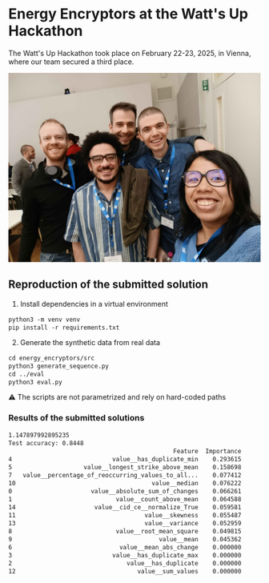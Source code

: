 # Energy Encryptors at the Watt's Up Hackathon

The Watt's Up Hackathon took place on February 22-23, 2025, in Vienna, where our team secured a third place.

![Team picture](energy_encryptors.jpg "Teamp picture")

## Reproduction of the submitted solution

1. Install dependencies in a virtual environment

```
python3 -m venv venv
pip install -r requirements.txt
```

2. Generate the synthetic data from real data

```
cd energy_encryptors/src
python3 generate_sequence.py
cd ../eval
python3 eval.py
```

⚠️ The scripts are not parametrized and rely on hard-coded paths

### Results of the submitted solutions

```
1.147897992895235
Test accuracy: 0.8448
                                              Feature  Importance
4                            value__has_duplicate_min    0.293615
5                    value__longest_strike_above_mean    0.158698
7   value__percentage_of_reoccurring_values_to_all...    0.077412
10                                      value__median    0.076222
0                      value__absolute_sum_of_changes    0.066261
1                             value__count_above_mean    0.064588
14                      value__cid_ce__normalize_True    0.059581
11                                    value__skewness    0.055487
13                                    value__variance    0.052959
8                             value__root_mean_square    0.049815
9                                         value__mean    0.045362
6                              value__mean_abs_change    0.000000
3                            value__has_duplicate_max    0.000000
2                                value__has_duplicate    0.000000
12                                  value__sum_values    0.000000
```


